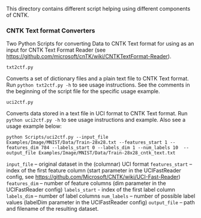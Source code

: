 This directory contains different script helping using different components of CNTK.

### CNTK Text format Converters
Two Python Scripts for converting Data to CNTK Text format for using as an input for CNTK Text Format Reader (see https://github.com/microsoft/cnTK/wiki/CNTKTextFormat-Reader).
```
txt2ctf.py 
```
Converts a set of dictionary files and a plain text file to CNTK Text format. Run ```python txt2ctf.py -h``` to see usage instructions. See the comments in the beginning of the script file for the specific usage example. 

```
uci2ctf.py
```
Converts data stored in a text file in UCI format to CNTK Text format. Run ```python uci2ctf.py -h``` to see usage instructions and example. Also see a usage example below:
```
python Scripts/uci2ctf.py --input_file Examples/Image/MNIST/Data/Train-28x28.txt --features_start 1 --features_dim 784 --labels_start 0 --labels_dim 1 --num_labels 10  --output_file Examples/Image/MNIST/Data/Train-28x28_cntk_text.txt
```
```input_file``` – original dataset in the (columnar) UCI format
```features_start``` – index of the first feature column (start parameter in the UCIFastReader config, see https://github.com/Microsoft/CNTK/wiki/UCI-Fast-Reader)
```features_dim``` – number of feature columns (dim parameter in the UCIFastReader config)
```labels_start``` - index of the first label column
```labels_dim``` – number of label columns
```num_labels``` – number of possible label values (labelDim parameter in the UCIFastReader config)
```output_file``` – path and filename of the resulting dataset.

